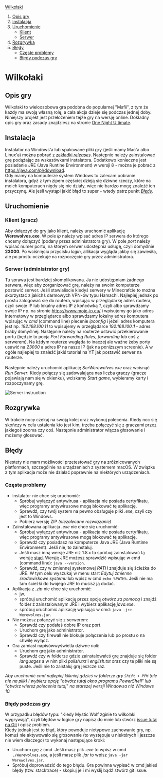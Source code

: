 [Wilkołaki](#wilkoaki)
1. [Opis gry](#opis-gry)
2. [Instalacja](#instalacja)
3. [Uruchomienie](#uruchomienie)
    * [Klient](#klient-gracz)
    * [Serwer](#serwer-administrator-gry)
4. [Rozgrywka](#rozgrywka)
5. [Błędy](#bdy)
    * [Częste problemy](#czste-problemy)
    * [Błędy podczas gry](#bdy-podczas-gry)


# Wilkołaki

## Opis gry
Wilkołaki to wieloosobowa gra podobna do popularnej "Mafii", z tym że każdy ma swoją własną rolę, a cała akcja dzieje się podczas jednej doby. Niniejszy projekt jest przełożeniem tejże gry na wersję online.
Dokładny opis gry oraz zasady znajdziesz na stronie [One Night Ultimate](http://onenightultimate.com/).

## Instalacja
Instalator na Windows'a lub spakowane pliki gry (jeśli mamy Mac'a albo Linux'a) można pobrać z [zakładki *releases*](https://github.com/mmakos/Werewolves/releases). Następnie należy zainstalować grę podążając za wskazówkami instalatora. Dodatkowo konieczne jest posiadanie JRE (Java Runtine Environment) w wersji 8 - można je pobrać z <https://java.com/pl/download>.<br>
Gdy mamy na komputerze system Windows to zalecam pobranie instalatora, gdyż z tym zipem częściej dzieją się dziwne rzeczy, które na moich komputerach nigdy się nie działy, więc nie bardzo mogę znaleźć ich przyczynę. Ale jeśli wystąpi jakić błąd to super - wtedy patrz punkt [*Błędy*](#błędy).

## Uruchomienie

### Klient (gracz)
Aby dołączyć do gry jako klient, należy uruchomić aplikację **Werewolves.exe**. W pole *ip* należy wpisać adres IP serwera do którego chcemy dołączyć (podany przez administratora gry). W pole *port* należy wpisać numer portu, na którym serwer udostępnia usługę, czyli domyślnie **23000**. Po wciśnięciu przycisku *login*, allikacja wygląda jakby się zawiesiła, ale po prostu oczekuje na rozpoczęcie gry przez administratora.

### Serwer (administrator gry)
Tu sprawa jest bardziej skomplikowana. Ja nie udostępniam żadnego serwera, więc aby zorganizować grę, należy na swoim komputerze postawić serwer. Jeśli stawialiscie kiedyś serwery w Minecrafcie to można skorzystać z jakichś darmowych VPN-ów typu Hamachi. Najlepiej jednak po prostu zalogować się do routera, wpisując w przeglądarkę adres routera, czyli swoje IP lub lokalny adres IP z końcówką *1*, czyli albo sprawdzamy swoje IP np. na stronie <https://www.moje-ip.eu/> i wpisujemy go jako adres internetowy w przeglądarce albo sprawdzamy lokalny adres komputera wpisując w *cmd* (command line) plecenie *ipconfig* i jeżeli adres komputera jest np. *192.168.100.11* to wpisujemy w przeglądarce *192.168.100.**1*** - adres braby domyślnej. Następnie należy na routerze ustawić przekierowanie portu (będzie to pocja *Port Forwarding Rules*, *forwarding* lub coś z serwerem). Na kżdym routerze wugląda to inaczej ale ważne żeby porty usawić na *23000* a adres IP na nasze IP (jak na poniższym screenie). A w ogóle najlepiej to znaleźć jakiś tutorial na YT jak postawić serwer na routerze.<br><br>
Następnie należy uruchomić aplikację *SerWerewolves.exe* oraz wcisnąć *Run Server*. Kiedy połączy się zadowalająca nas liczba graczy (gracze pojawiają nam się w okienku), wciskamy *Start game*, wybieramy karty i rozpoczynamy grę.

![Server instruction](https://lh3.googleusercontent.com/fife/ABSRlIoENTgQX3nmef-2z-g4rvtSfd1RXM6gb59A_8QcYkkE-DjHtih8teSC-TzmEApKg689wyxtInuwMUPCfK6a8LzXwt_EKq2RzjEFdbsRP-KH-iqyliEVM70zr8hndDKz-oYXTr3ajcrDKveG1YLvZwdd0JlTh3nCHOqYZHM1EmVVlY289Di0fdyjI3p1AQGqFCPFyILbw4wAf1rhFAWPjjQo6YN_Q1Cpgr53ahAZOLrJaj1CiOhFXY3K_yPzuEBReFKDSoAmqbNoa9EA4HbhxaHohd4yuIOO-kyROnurJLrm7f6xqI32IicixtYHz-tS796ZBofM5rn8UkGhcMCrRY3AiOMHwBZYQkexYUkxe-qY2u6J5Wl2ClBFLDUpfDxW4dr-F-nuqUzGvN7dvg_-1iZ8W2F2BNGNPP-_m1kCs4pqzqmuinV00cnTtPuZuKc537889eeIaj_y5yYFqKctHie-N0i6coUb29TEgt8cJo28GnESaRTIi-Kp7tnp2SakCTHp2XjgrwN8dzE-CvfAouoeK5VKBI8jUqoRGR6WtcoTrXN_CrCAvb1umkGhPig79oiiHBOeuQ1Ty6lznLUsWkVLuJ6p2Wsk4HPIl5uwhyrsWd15gFgvRhL-qWQM53UXhP3Y5GpU1FPKLTPMyTPAJAqtNqoTc8mMrIoNoyQYWcKTlSIrkngYznA8eH0_I0KjopEI6k3L7mh43kAK0ExLSx9_spjeEMEMBg=w1600-h828-ft)

## Rozgrywka
W trakcie nocy czekaj na swoją kolej oraz wykonuj polecenia. Kiedy noc się skończy w celu ustalenia kto jest kim, trzeba połączyć się z graczami przez jakiegoś zooma czy coś. Następnie administrator włącza głosowanie i możemy głosować.

## Błędy
Niestety nie mam możliwości przetestować gry na zróżnicowanych platformach, szczególnie na urządzeniach z systemem macOS. W związku z tym aplikacja może nie działać poprawnie na niektórych urządzeniach.<br>

### Częste problemy
* Instalator nie chce się uruchomić:
    * Spróbuj wyłączyć antywirusa - aplikacja nie posiada certyfikatu, więc programy antywirusowe mogą blokować tę aplikację.
    * Sprawdź, czy twój system na pewno obsługuje pliki *.exe*, czyli czy jest to Windows.
    * Pobierz wersję ZIP *(niezalecane rozwiązanie)*
* Zainstalowana aplikacja *.exe* nie chce się uruchomić:
    * Spróbuj wyłączyć antywirusa - aplikacja nie posiada certyfikatu, więc programy antywirusowe mogą blokować tę aplikację.
    * Sprawdź czy posiadasz na komputerze Java JRE (Java Runtime Environment). Jeśli nie, to zainstaluj.
    * Jeśli masz inną wersję JRE niż 1.8.x to spróbuj zainstalować tą wersję [stąd](https://java.com/pl/download/). Wersję JRE możesz sprawdzić wpisując w cmd (command line): `java --version`.
    * Sprawdź, czy w zmiennej systemowej *PATH* znajduje się ścieżka do JRE. W tym celu wyszukaj w menu start *Edytuj zmienne środowiskowe systemu* lub wpisz w cmd `echo %PATH%`. Jeśli nie ma tam ścieżki do twojego JRE to musisz ją dodać.
* Aplikacja z *.zip* nie chce się uruchomić:
    * jw.
    * spróbuj uruchomić aplikację przez opcję *otwórz za pomocą* i znajdź folder z zainstalowanym JRE i wybierz aplikację *java.exe*.
    * spróbuj uruchomić aplikację wpisując w cmd: `java -jre Werewolves.jar`.
* Nie możesz połączyć się z serwerem:
    * Sprawdź czy podałeś dobre IP oraz port.
    * Uruchom grę jako administrator.
    * Sprawdź czy firewall nie blokuje połączenia lub po prostu o na chwilę wyłącz.
* Gra zamiast napisówwyświetla dziwne *null*:
    * Uruchom grę jako administrator.
    * Sprawdź czy w folderze gdzie zainstalowałeś grę znajduje się folder *languages* a w nim pliki *polish.txt* i *english.txt* oraz czy te pliki nie są puste. Jeśli nie to zaistaluj grę jeszcze raz.
    
*Aby uruchomić cmd najlepiej klikniej gdzieś w folderze gry `Shift + PPM` (ale nie na plik) i wybierz opcję "otwórz tutaj okno programu PowerShell" lub "otwórz wiersz polecenia tutaj" na starszej wersji Windowsa niż Windows 10.*

### Błędy podczas gry
W przypadku błędów typu: "Kiedy Mystic Wolf zginie to wilkołaki wygrywają", czyli błędów w logice gry napisz do mnie lub stwórz [issue tutaj na Git](https://github.com/mmakos/Werewolves/issues) i opisz problem.
<br>Kiedy jednak jest to błąd, który powoduje nietypowe zachowanie gry, np. komuś nie aktywowało się głosowanie (to występuje u niektórych i jeszcze nie wiem dlaczego) to wykonaj następujące kroki:
* Uruchom grę z cmd. Jeśli masz plik *.exe* to wpisz w cmd `./Werewolves.exe`, a jeśli masz plik *.jar* to wpisz `java -jar Werewolves.jar`.
* Spróbuj doprowadzić do tego błędu. Gra powinna wypisać w cmd jakieś błędy (tzw. stacktrace) - skopiuj je i mi wyślij bądź stwórz git issue.


